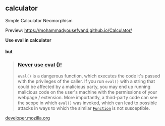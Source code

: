 ## calculator
Simple Calculator Neomorphism

Preview:
https://mohammadyousefvand.github.io/Calculator/

**Use eval in calculator**
#### but
> ### [Never use eval ()!](https://developer.mozilla.org/en-US/docs/Web/JavaScript/Reference/Global_Objects/eval#never_use_eval! "Permalink to Never use eval()!")
> `eval()` is a dangerous function, which executes the code it's passed with the privileges of the caller. If you run `eval()` with a string that could be affected by a malicious party, you may end up running malicious code on the user's machine with the permissions of your webpage / extension. More importantly, a third-party code can see the scope in which `eval()` was invoked, which can lead to possible attacks in ways to which the similar [`Function`](https://developer.mozilla.org/en-US/docs/Web/JavaScript/Reference/Global_Objects/Function) is not susceptible.

[developer.mozilla.org](https://developer.mozilla.org/en-US/docs/Web/JavaScript/Reference/Global_Objects/eval)
